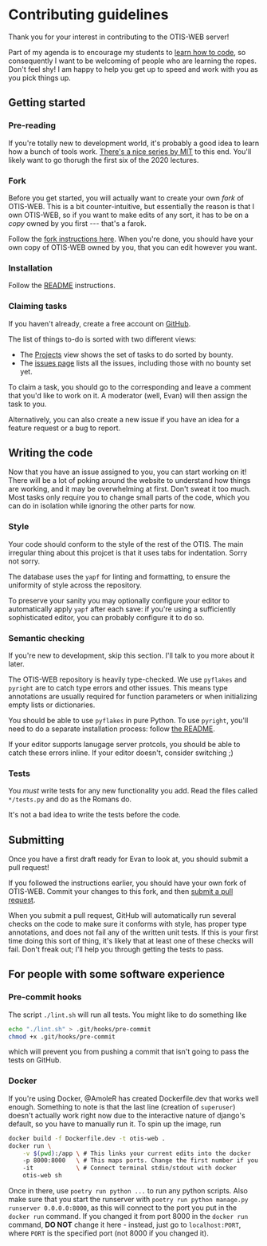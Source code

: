 # Contributing guidelines

Thank you for your interest in contributing to the OTIS-WEB server!

Part of my agenda is to encourage my students to
[learn how to code](https://web.evanchen.cc/techsupport.html),
so consequently I want to be welcoming of people who are learning the ropes.
Don't feel shy! I am happy to help you get up to speed
and work with you as you pick things up.

## Getting started

### Pre-reading

If you're totally new to development world,
it's probably a good idea to learn how a bunch of tools work.
[There's a nice series by MIT](https://missing.csail.mit.edu/) to this end.
You'll likely want to go thorugh the first six of the 2020 lectures.

### Fork

Before you get started,
you will actually want to create your own *fork* of OTIS-WEB.
This is a bit counter-intuitive,
but essentially the reason is that I own OTIS-WEB,
so if you want to make edits of any sort,
it has to be on a *copy* owned by you first --- that's a farok.

Follow the
[fork instructions here](https://docs.github.com/en/get-started/quickstart/fork-a-repo).
When you're done, you should have your own copy
of OTIS-WEB owned by you,
that you can edit however you want.

### Installation

Follow the [README](README.mkd) instructions.

### Claiming tasks

If you haven't already, create a free account on [GitHub](https://github.com/).

The list of things to-do is sorted with two different views:

* The [Projects](https://github.com/vEnhance/otis-web/projects?query=is%3Aopen+sort%3Acreated-asc)
	view shows the set of tasks to do sorted by bounty.
* The [issues page](https://github.com/vEnhance/otis-web/issues)
	lists all the issues, including those with no bounty set yet.

To claim a task, you should go to the corresponding
and leave a comment that you'd like to work on it.
A moderator (well, Evan) will then assign the task to you.

Alternatively, you can also create a new issue if you have
an idea for a feature request or a bug to report.

## Writing the code

Now that you have an issue assigned to you, you can start working on it!
There will be a lot of poking around the website to understand
how things are working, and it may be overwhelming at first.
Don't sweat it too much.
Most tasks only require you to change small parts of the code,
which you can do in isolation while ignoring the other parts for now.

### Style

Your code should conform to the style of the rest of the OTIS.
The main irregular thing about this projcet is that
it uses tabs for indentation. Sorry not sorry.

The database uses the `yapf` for linting and formatting,
to ensure the uniformity of style across the repository.

To preserve your sanity you may optionally configure
your editor to automatically apply `yapf` after each save:
if you're using a sufficiently sophisticated editor,
you can probably configure it to do so.

### Semantic checking

If you're new to development, skip this section.
I'll talk to you more about it later.

The OTIS-WEB repository is heavily type-checked.
We use `pyflakes` and `pyright` are to catch type errors and other issues.
This means type annotations are usually required for function parameters
or when initializing empty lists or dictionaries.

You should be able to use `pyflakes` in pure Python.
To use `pyright`, you'll need to do a separate installation process:
follow [the README](https://github.com/Microsoft/pyright#installation).

If your editor supports lanugage server protcols,
you should be able to catch these errors inline.
If your editor doesn't, consider switching ;)

### Tests

You *must* write tests for any new functionality you add.
Read the files called `*/tests.py` and do as the Romans do.

It's not a bad idea to write the tests before the code.

## Submitting

Once you have a first draft ready for Evan to look at,
you should submit a pull request!

If you followed the instructions earlier,
you should have your own fork of OTIS-WEB.
Commit your changes to this fork,
and then [submit a pull request](https://docs.github.com/en/github/collaborating-with-pull-requests/proposing-changes-to-your-work-with-pull-requests/creating-a-pull-request).

When you submit a pull request,
GitHub will automatically run several checks on the code
to make sure it conforms with style,
has proper type annotations,
and does not fail any of the written unit tests.
If this is your first time doing this sort of thing,
it's likely that at least one of these checks will fail.
Don't freak out; I'll help you through getting the tests to pass.

## For people with some software experience

### Pre-commit hooks

The script `./lint.sh` will run all tests.
You might like to do something like

```bash
echo "./lint.sh" > .git/hooks/pre-commit
chmod +x .git/hooks/pre-commit
```

which will prevent you from pushing a commit
that isn't going to pass the tests on GitHub.

### Docker

If you're using Docker, @AmoleR has created Dockerfile.dev that works well enough.
Something to note is that the last line (creation of `superuser`) doesn't actually
work right now due to the interactive nature of django's default, so you have to
manually run it. To spin up the image, run

```sh
docker build -f Dockerfile.dev -t otis-web .
docker run \
	-v $(pwd):/app \ # This links your current edits into the docker
	-p 8000:8000   \ # This maps ports. Change the first number if you wish.
	-it            \ # Connect terminal stdin/stdout with docker
	otis-web sh
```

Once in there, use `poetry run python ...` to run any python scripts. Also make sure
that you start the runserver with `poetry run python manage.py runserver 0.0.0.0:8000`,
as this will connect to the port you put in the `docker run` command. If you changed
it from port 8000 in the `docker run` command, **DO NOT** change it here - instead, just
go to `localhost:PORT`, where `PORT` is the specified port (not 8000 if you changed it).
